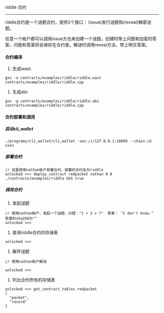 riddle 合约

------

riddle合约是一个谜题合约，提供2个接口：（issue)发行谜题和(reveal)解密谜题。

任意一个帐户都可以调用issue方法来创建一个谜题，创建时带上问题和加密的答案，问题和答案将会保存在合约里。解谜时调用reveal方法，带上明文答案。

#### 合约编译

1. 生成wast:

```
gxx -o contracts/examples/riddle/riddle.wast contracts/examples/riddle/riddle.cpp 
```

1. 生成abi:

```
gxx -g contracts/examples/riddle/riddle.abi contracts/examples/riddle/riddle.cpp 
```

#### 合约部署和调用

##### 启动cli_wallet

```
./programs/cli_wallet/cli_wallet -sws:///127.0.0.1:28099 --chain-id xxxx
```

##### 部署合约

```
// 这里使用nathan帐户部署合约，部署的合约名为riddle
unlocked >>> deploy_contract redpacket nathan 0 0 ./contracts/examples/riddle GXS true
```

##### 调用合约

1. 发起谜题

```
// 使用nathan帐户，发起一个谜题，问题："1 + 2 = ?"  答案： "I don't know." 答案的sha256为""
unlocked >>> 
```

1. 查询riddle合约的存储表

```
unlocked >>> 
```

1. 解开谜题

```
// 使用nathan帐户解谜

unlocked >>> 

```

1. 列出合约所有的存储表

```
unlocked >>> get_contract_tables redpacket
[
  "packet",
  "record"
]
```




